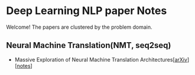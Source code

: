 # Deep Learning NLP paper Notes

Welcome! The papers are clustered by the problem domain.

## Neural Machine Translation(NMT, seq2seq)

* Massive Exploration of Neural Machine Translation Architectures[[arXiv](https://arxiv.org/pdf/1703.03906.pdf)] [[notes](https://github.com/iamsiva11/DLNLP-papernotes/blob/master/notes/nmt/Massive-exploration-NMT.md)] 

